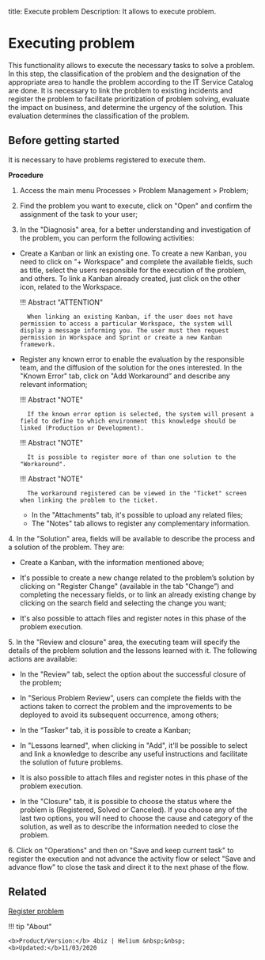 title: Execute problem
Description: It allows to execute problem.

# Executing problem

This functionality allows to execute the necessary tasks to solve a problem. In this step, the classification of the problem and the designation of the appropriate area to handle the problem according to the IT Service Catalog are done. It is necessary to link the problem to existing incidents and register the problem to facilitate prioritization of problem solving, evaluate the impact on business, and determine the urgency of the solution. This evaluation determines the classification of the problem.


## Before getting started

It is necessary to have problems registered to execute them.

**Procedure**

1.	Access the main menu Processes > Problem Management > Problem;

2.	Find the problem you want to execute, click on "Open" and confirm the assignment of the task to your user;

3.	In the "Diagnosis" area, for a better understanding and investigation of the problem, you can perform the following activities:

   
- Create a Kanban or link an existing one. To create a new Kanban, you need to click on "+ Workspace" and complete the available fields, such as title, select the users responsible for the execution of the problem, and others. To link a Kanban already created, just click on the other icon, related to the Workspace.

    
    !!! Abstract "ATTENTION"
    
        When linking an existing Kanban, if the user does not have permission to access a particular Workspace, the system will display a message informing you. The user must then request permission in Workspace and Sprint or create a new Kanban framework.

- Register any known error to enable the evaluation by the responsible team, and the diffusion of the solution for the ones interested. In the "Known Error" tab, click on "Add Workaround” and describe any relevant information;


    !!! Abstract "NOTE"
    
        If the known error option is selected, the system will present a field to define to which environment this knowledge should be linked (Production or Development).
    
    !!! Abstract "NOTE"
    
        It is possible to register more of than one solution to the "Workaround".
        
    !!! Abstract "NOTE"
        
        The workaround registered can be viewed in the "Ticket" screen when linking the problem to the ticket.

    - In the "Attachments" tab, it's possible to upload any related files;
    - The "Notes" tab allows to register any complementary information.


4\.	In the "Solution" area, fields will be available to describe the process and a solution of the problem. They are:

- Create a Kanban, with the information mentioned above;

- It's possible to create a new change related to the problem’s solution by clicking on "Register Change" (available in the tab "Change”) and completing the necessary fields, or to link an already existing change by clicking on the search field and selecting the change you want;

- It's also possible to attach files and register notes in this phase of the problem execution. 

5\.	In the "Review and closure" area, the executing team will specify the details of the problem solution and the lessons learned with it. The following actions are available:

- In the "Review" tab, select the option about the successful closure of the problem;

- In "Serious Problem Review”, users can complete the fields with the actions taken to correct the problem and the improvements to be deployed to avoid its subsequent occurrence, among others;

- In the “Tasker” tab, it is possible to create a Kanban;

- In "Lessons learned", when clicking in "Add", it'll be possible to select and link a knowledge to describe any useful instructions and facilitate the solution of future problems.

- It is also possible to attach files and register notes in this phase of the problem execution.

- In the "Closure" tab, it is possible to choose the status where the problem is (Registered, Solved or Canceled). If you choose any of the last two options, you will need to choose the cause and category of the solution, as well as to describe the information needed to close the problem.


6\.	Click on "Operations" and then on "Save and keep current task" to register the execution and not advance the activity flow or select "Save and advance flow” to close the task and direct it to the next phase of the flow.

    
Related
------------
 
[Register problem](/en-us/4biz-helium/processes/problem/use/register-problem.html)

!!! tip "About"

    <b>Product/Version:</b> 4biz | Helium &nbsp;&nbsp;
    <b>Updated:</b>11/03/2020
